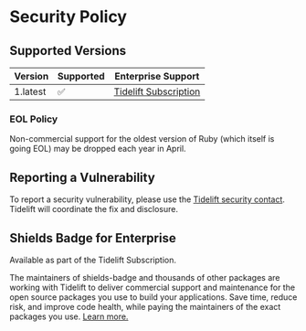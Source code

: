 # Security Policy

## Supported Versions

| Version  | Supported | Enterprise Support                    |
|----------|-----------|---------------------------------------|
| 1.latest | ✅         | [Tidelift Subscription][tidelift-ref] |

### EOL Policy

Non-commercial support for the oldest version of Ruby (which itself is going EOL) may be dropped each year in April.

## Reporting a Vulnerability

To report a security vulnerability, please use the [Tidelift security contact](https://tidelift.com/security).
Tidelift will coordinate the fix and disclosure.

## Shields Badge for Enterprise

Available as part of the Tidelift Subscription.

The maintainers of shields-badge and thousands of other packages are working with Tidelift to deliver commercial support and maintenance for the open source packages you use to build your applications. Save time, reduce risk, and improve code health, while paying the maintainers of the exact packages you use. [Learn more.][tidelift-ref]

[tidelift-ref]: https://tidelift.com/subscription/pkg/rubygems-shields-badge?utm_source=rubygems-shields-badge&utm_medium=referral&utm_campaign=enterprise&utm_term=repo
